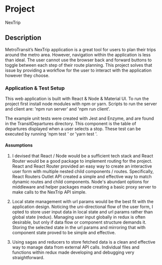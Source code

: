 # Project

NexTrip

## Description

MetroTransit’s NexTrip application is a great tool for users to plan their trips around the metro area.  However, navigation within the application is less than ideal. The user cannot use the browser back and forward buttons to toggle between each step of their route planning.  This project solves that issue by providing a workflow for the user to interact with the application however they choose. 


### Application & Test Setup

This web application is built with React & Node & Material UI.  To run the project first install node modules with npm or yarn.  Scripts to run the server and client are: 'npm run server' and 'npm run client'. 

The example unit tests were created with Jest and Enzyme, and are found in the TransitDepartures directory.  This component is the table of departures displayed when a user selects a stop. These test can be executed by running 'npm test <file-to-test>' or 'yarn test <file-to-test>'.

#### Assumptions

1.  I devised that React / Node would be a sufficient tech stack and React Router would be a good package to implement routing for the project.  React and React Router provided an easy way to create an interactive user form with multiple nested child components / routes.  Specifically, React Routers Outlet API created a simple and effective way to match dynamic routes and child components.  Node's abundant options for middleware and helper packages made creating a basic proxy server to make calls to the NexTrip API simple.

2. Local state management with url params would be the best fit with the application design.  Noticing the uni-directional flow of the user form, I opted to store user input data in local state and url params rather than global state (redux).   Managing user input globally in redux is often desirable, but only if data flow or component structure demands it.  Storing the selected state in the url params and mirroring that with component state proved to be simple and effective. 

3. Using sagas and reducers to store fetched data is a clean and effective way to manage data from external API calls. Individual files and functions within redux made developing and debugging very straightforward.  
